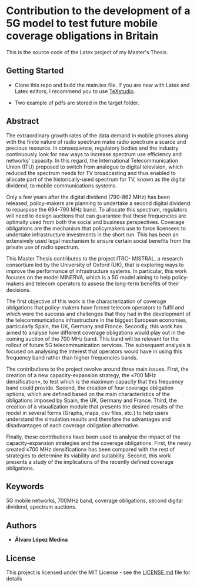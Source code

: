 # Contribution to the development of a 5G model to test future mobile coverage obligations in Britain
This is the source code of the Latex project of my Master's Thesis.

## Getting Started

- Clone this repo and build the main.tex file.
If you are new with Latex and Latex editors, I recommend you to use [TeXstudio](https://www.texstudio.org/).

- Two example of pdfs are stored in the target folder.

## Abstract

The extraordinary growth rates of the data demand in mobile phones along with the finite nature of radio spectrum make radio spectrum a scarce and precious resource. In consequence, regulatory bodies and the industry continuously look for new ways to increase spectrum use efficiency and networks’ capacity. In this regard, the International Telecommunication Union (ITU) proposed to switch from analogue to digital television, which reduced the spectrum needs for TV broadcasting and thus enabled to allocate part of the historically-used spectrum for TV, known as the digital dividend, to mobile communications systems.

Only a few years after the digital dividend (790-862 MHz) has been released, policy-makers are planning to undertake a second digital dividend to repurpose the 694-790 MHz band. To allocate this spectrum, regulators will need to design auctions that can guarantee that these frequencies are optimally used from both the social and business perspectives. Coverage obligations are the mechanism that policymakers use to force licensees to undertake infrastructure investments in the short run. This has been an extensively used legal mechanism to ensure certain social benefits from the private use of radio spectrum.

This Master Thesis contributes to the project ITRC- MISTRAL, a research consortium led by the University of Oxford (UK), that is exploring ways to improve the performance of infrastructure systems. In particular, this work focuses on the model MINERVA, which is a 5G model aiming to help policy-makers and telecom operators to assess the long-term benefits of their decisions.

The first objective of this work is the characterization of coverage obligations that policy-makers have forced telecom operators to fulfil and which were the success and challenges that they had in the development of the telecommunications infrastructure in the biggest European economies, particularly Spain, the UK, Germany and France. Secondly, this work has aimed to analyse how different coverage obligations would play out in the coming auction of the 700 MHz band. This band will be relevant for the rollout of future 5G telecommunication services. The subsequent analysis is focused on analysing the interest that operators would have in using this frequency band rather than higher frequencies bands.

The contributions to the project revolve around three main issues. First, the creation of a new capacity-expansion strategy, the «700 MHz densification», to test which is the maximum capacity that this frequency band could provide. Second, the creation of four coverage obligation options, which are defined based on the main characteristics of the obligations imposed by Spain, the UK, Germany and France. Third, the creation of a visualization module that presents the desired results of the model in several forms (Graphs, maps, csv files, etc.) to help users understand the simulation results and therefore the advantages and disadvantages of each coverage obligation alternative.

Finally, these contributions have been used to analyse the impact of the capacity-expansion strategies and the coverage obligations. First, the newly created «700 MHz densification» has been compared with the rest of strategies to determine its viability and suitability. Second, this work presents a study of the implications of the recently defined coverage obligations.

## Keywords

5G mobile networks, 700MHz band, coverage obligations, second digital dividend, spectrum auctions.

## Authors

* **Álvaro López Medina** 


## License

This project is licensed under the MIT License - see the [LICENSE.md](LICENSE) file for details
